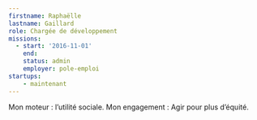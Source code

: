 ```yaml
---
firstname: Raphaëlle
lastname: Gaillard
role: Chargée de développement
missions:
  - start: '2016-11-01'
    end:
    status: admin
    employer: pole-emploi
startups:
    - maintenant
---
```


Mon moteur : l’utilité sociale.
Mon engagement : Agir pour plus d’équité.
